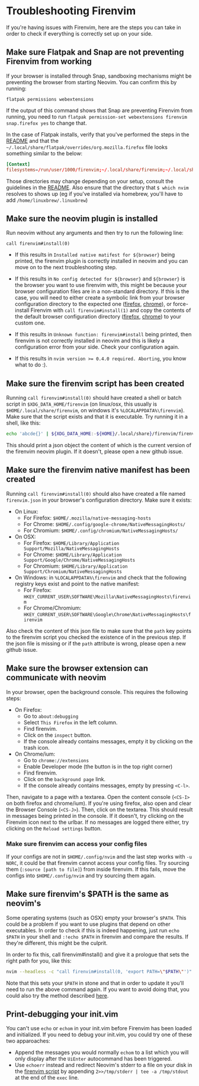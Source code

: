 # Troubleshooting Firenvim

If you're having issues with Firenvim, here are the steps you can take in order to check if everything is correctly set up on your side.

## Make sure Flatpak and Snap are not preventing Firenvim from working

If your browser is installed through Snap, sandboxing mechanisms might be preventing the browser from starting Neovim. You can confirm this by running:

```
flatpak permissions webextensions
```

If the output of this command shows that Snap are preventing Firenvim from running, you need to run `flatpak permission-set webextensions firenvim snap.firefox yes` to change that.

In the case of Flatpak installs, verify that you've performed the steps in the [README](https://github.com/glacambre/firenvim?tab=readme-ov-file#installing) and that the `~/.local/share/flatpak/overrides/org.mozilla.firefox` file looks something similar to the below:

```conf
[Context]
filesystems=/run/user/1000/firenvim;~/.local/share/firenvim;~/.local/share/nvim;~/.config/nvim
```

Those directories may change depending on your setup, consult the guidelines in the [README](https://github.com/glacambre/firenvim?tab=readme-ov-file#installing). Also ensure that the directory that `$ which nvim` resolves to shows up (eg if you've installed via homebrew, you'll have to add `/home/linuxbrew/.linuxbrew`)

## Make sure the neovim plugin is installed

Run neovim without any arguments and then try to run the following line:
```
call firenvim#install(0)
```

- If this results in `Installed native matifest for ${browser}` being printed, the firenvim plugin is correctly installed in neovim and you can move on to the next troubleshooting step.

- If this results in `No config detected for ${browser}` and `${browser}` is the browser you want to use firenvim with, this might be because your browser configuration files are in a non-standard directory. If this is the case, you will need to either create a symbolic link from your browser configuration directory to the expected one ([firefox](https://developer.mozilla.org/en-US/docs/Mozilla/Add-ons/WebExtensions/Native_manifests#Manifest_location), [chrome](https://developer.chrome.com/apps/nativeMessaging#native-messaging-host-location)), or force-install Firenvim with `call firenvim#install(1)` and copy the contents of the default browser configuration directory ([firefox](https://developer.mozilla.org/en-US/docs/Mozilla/Add-ons/WebExtensions/Native_manifests#Manifest_location), [chrome](https://developer.chrome.com/apps/nativeMessaging#native-messaging-host-location)) to your custom one.

- If this results in `Unknown function: firenvim#install` being printed, then firenvim is not correctly installed in neovim and this is likely a configuration error from your side. Check your configuration again.

- If this results in `nvim version >= 0.4.0 required. Aborting`, you know what to do :).

## Make sure the firenvim script has been created

Running `call firenvim#install(0)` should have created a shell or batch script in `$XDG_DATA_HOME/firenvim` (on linux/osx, this usually is `$HOME/.local/share/firenvim`, on windows it's `%LOCALAPPDATA%\firenvim`). Make sure that the script exists and that it is executable. Try running it in a shell, like this:
```sh
echo 'abcde{}' | ${XDG_DATA_HOME:-${HOME}/.local/share}/firenvim/firenvim
```
This should print a json object the content of which is the current version of the firenvim neovim plugin. If it doesn't, please open a new github issue.

## Make sure the firenvim native manifest has been created

Running `call firenvim#install(0)` should also have created a file named `firenvim.json` in your browser's configuration directory. Make sure it exists:

- On Linux:
    * For Firefox: `$HOME/.mozilla/native-messaging-hosts`
    * For Chrome: `$HOME/.config/google-chrome/NativeMessagingHosts/`
    * For Chromium: `$HOME/.config/chromium/NativeMessagingHosts/`
- On OSX:
    * For Firefox: `$HOME/Library/Application Support/Mozilla/NativeMessagingHosts`
    * For Chrome: `$HOME/Library/Application Support/Google/Chrome/NativeMessagingHosts`
    * For Chromium: `$HOME/Library/Application Support/Chromium/NativeMessagingHosts`
- On Windows: in `%LOCALAPPDATA%\firenvim` and check that the following registry keys exist and point to the native manifest:
    * For Firefox: `HKEY_CURRENT_USER\SOFTWARE\Mozilla\NativeMessagingHosts\firenvim`
    * For Chrome/Chromium: `HKEY_CURRENT_USER\SOFTWARE\Google\Chrome\NativeMessagingHosts\firenvim`

Also check the content of this json file to make sure that the `path` key points to the firenvim script you checked the existence of in the previous step. If the json file is missing or if the `path` attribute is wrong, please open a new github issue.

## Make sure the browser extension can communicate with neovim

In your browser, open the background console. This requires the following steps:

- On Firefox:
    * Go to `about:debugging`
    * Select `This Firefox` in the left column.
    * Find firenvim.
    * Click on the `inspect` button.
    * If the console already contains messages, empty it by clicking on the trash icon.
- On Chrome/ium:
    * Go to `chrome://extensions`
    * Enable Developer mode (the button is in the top right corner)
    * Find firenvim.
    * Click on the `background page` link.
    * If the console already contains messages, empty by pressing `<C-l>`.

Then, navigate to a page with a textarea. Open the content console (`<CS-I>` on both firefox and chrome/ium). If you're using firefox, also open and clear the Browser Console (`<CS-J>`). Then, click on the textarea. This should result in messages being printed in the console. If it doesn't, try clicking on the Firenvim icon next to the urlbar. If no messages are logged there either, try clicking on the `Reload settings` button.

### Make sure firenvim can access your config files

If your configs are not in `$HOME/.config/nvim` and the last step works with `-u NORC`, it could be that firenvim cannot access your config files. Try sourcing them (`:source [path to file]`) from inside firenvim. If this fails, move the configs into `$HOME/.config/nvim` and try sourcing them again.

## Make sure firenvim's $PATH is the same as neovim's

Some operating systems (such as OSX) empty your browser's `$PATH`. This could be a problem if you want to use plugins that depend on other executables. In order to check if this is indeed happening, just run `echo $PATH` in your shell and `:!echo $PATH` in firenvim and compare the results. If they're different, this might be the culprit.

In order to fix this, call firenvim#install() and give it a prologue that sets the right path for you, like this:
```sh
nvim --headless -c "call firenvim#install(0, 'export PATH=\"$PATH\"')" -c quit
```

Note that this sets your `$PATH` in stone and that in order to update it you'll need to run the above command again. If you want to avoid doing that, you could also try the method described [here](https://github.com/glacambre/firenvim/issues/122#issuecomment-536348171).

## Print-debugging your init.vim

You can't use `echo` or `echom` in your init.vim before Firenvim has been loaded and initialized. If you need to debug your init.vim, you could try one of these two apparoaches:
- Append the messages you would normally `echom` to a list which you will only display after the `UiEnter` autocommand has been triggered.
- Use `echoerr` instead and redirect Neovim's stderr to a file on your disk in the [firenvim script](#make-sure-the-firenvim-script-has-been-created) by appending `2>>/tmp/stderr | tee -a /tmp/stdout` at the end of the `exec` line.
